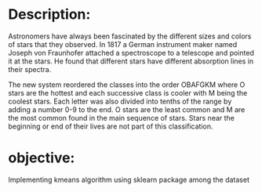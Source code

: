 # Description:
Astronomers have always been fascinated by the different sizes and colors of stars that they observed. In 1817 a German instrument maker named Joseph von Fraunhofer attached a spectroscope to a telescope and pointed it at the stars. He found that different stars have different absorption lines in their spectra.

The new system reordered the classes into the order OBAFGKM where O stars are the hottest and each successive class is cooler with M being the coolest stars. Each letter was also divided into tenths of the range by adding a number 0-9 to the end. O stars are the least common and M are the most common found in the main sequence of stars. Stars near the beginning or end of their lives are not part of this classification.
# objective: 
Implementing kmeans algorithm using sklearn package among the dataset 

